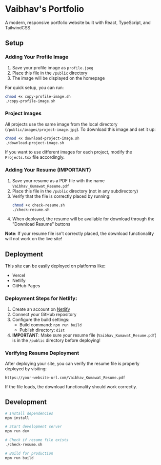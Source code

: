 # Vaibhav's Portfolio

A modern, responsive portfolio website built with React, TypeScript, and TailwindCSS.

## Setup

### Adding Your Profile Image

1. Save your profile image as `profile.jpeg`
2. Place this file in the `/public` directory
3. The image will be displayed on the homepage

For quick setup, you can run:
```bash
chmod +x copy-profile-image.sh
./copy-profile-image.sh
```

### Project Images

All projects use the same image from the local directory (`/public/images/project-image.jpg`). To download this image and set it up:

```bash
chmod +x download-project-image.sh
./download-project-image.sh
```

If you want to use different images for each project, modify the `Projects.tsx` file accordingly.

### Adding Your Resume (IMPORTANT)

1. Save your resume as a PDF file with the name `Vaibhav_Kumawat_Resume.pdf`
2. Place this file in the `/public` directory (not in any subdirectory)
3. Verify that the file is correctly placed by running:
   ```bash
   chmod +x check-resume.sh
   ./check-resume.sh
   ```
4. When deployed, the resume will be available for download through the "Download Resume" buttons

**Note:** If your resume file isn't correctly placed, the download functionality will not work on the live site!

## Deployment

This site can be easily deployed on platforms like:

- Vercel
- Netlify
- GitHub Pages

### Deployment Steps for Netlify:

1. Create an account on [Netlify](https://www.netlify.com/)
2. Connect your GitHub repository
3. Configure the build settings:
   - Build command: `npm run build`
   - Publish directory: `dist`
4. **IMPORTANT**: Make sure your resume file (`Vaibhav_Kumawat_Resume.pdf`) is in the `/public` directory before deploying!

### Verifying Resume Deployment

After deploying your site, you can verify the resume file is properly deployed by visiting:
```
https://your-website-url.com/Vaibhav_Kumawat_Resume.pdf
```

If the file loads, the download functionality should work correctly.

## Development

```bash
# Install dependencies
npm install

# Start development server
npm run dev

# Check if resume file exists
./check-resume.sh

# Build for production
npm run build
```
